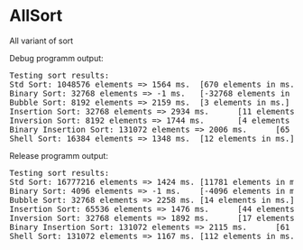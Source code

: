 # AllSort
All variant of sort

Debug programm output:

<pre>
Testing sort results:
Std Sort: 1048576 elements => 1564 ms.  [670 elements in ms.]
Binary Sort: 32768 elements => -1 ms.   [-32768 elements in ms.]
Bubble Sort: 8192 elements => 2159 ms.  [3 elements in ms.]
Insertion Sort: 32768 elements => 2934 ms.      [11 elements in ms.]
Inversion Sort: 8192 elements => 1744 ms.       [4 elements in ms.]
Binary Insertion Sort: 131072 elements => 2006 ms.      [65 elements in ms.]
Shell Sort: 16384 elements => 1348 ms.  [12 elements in ms.]
</pre>


Release programm output:

<pre>
Testing sort results:
Std Sort: 16777216 elements => 1424 ms. [11781 elements in ms.]
Binary Sort: 4096 elements => -1 ms.    [-4096 elements in ms.]
Bubble Sort: 32768 elements => 2258 ms. [14 elements in ms.]
Insertion Sort: 65536 elements => 1476 ms.      [44 elements in ms.]
Inversion Sort: 32768 elements => 1892 ms.      [17 elements in ms.]
Binary Insertion Sort: 131072 elements => 2115 ms.      [61 elements in ms.]
Shell Sort: 131072 elements => 1167 ms. [112 elements in ms.]
</pre>